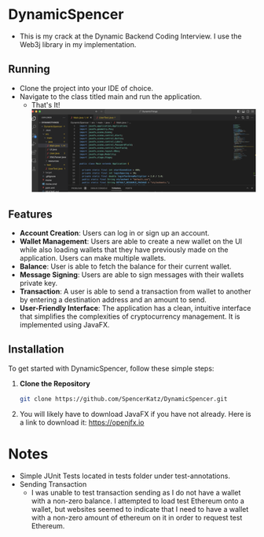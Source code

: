 # DynamicSpencer

* This is my crack at the Dynamic Backend Coding Interview. I use the Web3j library in my implementation.

## Running
* Clone the project into your IDE of choice. 
* Navigate to the class titled main and run the application.
  * That's It!
![Screenshot 2024-04-12 at 4.30.33 PM.png](Screenshot%202024-04-12%20at%204.30.33%20PM.png)

## Features
- **Account Creation**: Users can log in or sign up an account.
- **Wallet Management**: Users are able to create a new wallet on the UI while also loading wallets that they have previously made on the application. Users can make multiple wallets.
- **Balance**: User is able to fetch the balance for their current wallet.
- **Message Signing**: Users are able to sign messages with their wallets private key.
- **Transaction**: A user is able to send a transaction from wallet to another by entering a destination address and an amount to send.
- **User-Friendly Interface**: The application has a clean, intuitive interface that simplifies the complexities of cryptocurrency management. It is implemented using JavaFX.


## Installation

To get started with DynamicSpencer, follow these simple steps:

1. **Clone the Repository**
   ```bash
   git clone https://github.com/SpencerKatz/DynamicSpencer.git
2. You will likely have to download JavaFX if you have not already.
Here is a link to download it: https://openjfx.io

# Notes
* Simple JUnit Tests located in tests folder under test-annotations.
* Sending Transaction
  * I was unable to test transaction sending as I do not have a wallet with a non-zero balance.
  I attempted to load test Ethereum onto a wallet, but websites seemed to indicate that I need to have
  a wallet with a non-zero amount of ethereum on it in order to request test Ethereum.

